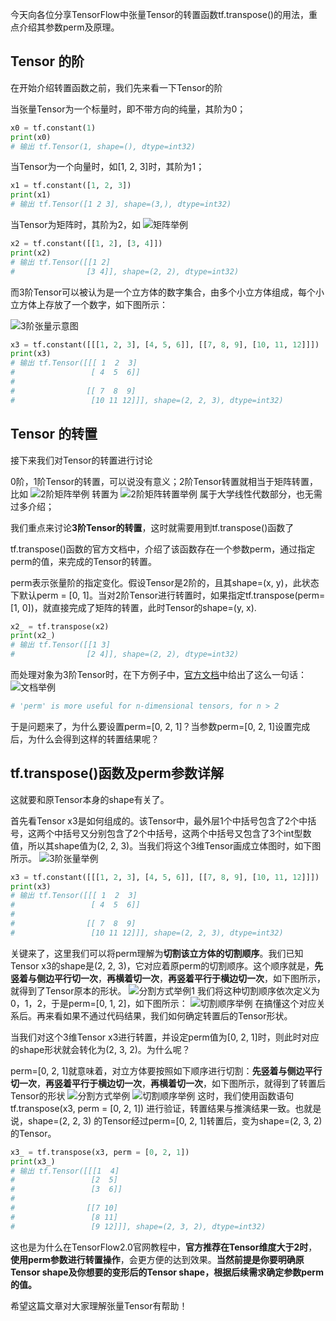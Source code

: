 ﻿今天向各位分享TensorFlow中张量Tensor的转置函数tf.transpose()的用法，重点介绍其参数perm及原理。

## Tensor 的阶
在开始介绍转置函数之前，我们先来看一下Tensor的阶

当张量Tensor为一个标量时，即不带方向的纯量，其阶为0；

```python
x0 = tf.constant(1)
print(x0)  
# 输出 tf.Tensor(1, shape=(), dtype=int32)
```
当Tensor为一个向量时，如[1, 2, 3]时，其阶为1；

```python
x1 = tf.constant([1, 2, 3])
print(x1)  
# 输出 tf.Tensor([1 2 3], shape=(3,), dtype=int32)
```
当Tensor为矩阵时，其阶为2，如
![矩阵举例](https://img-blog.csdnimg.cn/20200607141535121.png#pic_center)

```python
x2 = tf.constant([[1, 2], [3, 4]])
print(x2)  
# 输出 tf.Tensor([[1 2] 
# 				 [3 4]], shape=(2, 2), dtype=int32)
```
而3阶Tensor可以被认为是一个立方体的数字集合，由多个小立方体组成，每个小立方体上存放了一个数字，如下图所示：

![3阶张量示意图](https://img-blog.csdnimg.cn/20200607141833539.png?x-oss-process=image/watermark,type_ZmFuZ3poZW5naGVpdGk,shadow_10,text_aHR0cHM6Ly9ibG9nLmNzZG4ubmV0L3FxXzQwNjQyNTQ2,size_16,color_FFFFFF,t_70#pic_center)

```python
x3 = tf.constant([[[1, 2, 3], [4, 5, 6]], [[7, 8, 9], [10, 11, 12]]])
print(x3)  
# 输出 tf.Tensor([[[ 1  2  3]  
# 				  [ 4  5  6]] 
#   
# 				 [[ 7  8  9]  
# 				  [10 11 12]]], shape=(2, 2, 3), dtype=int32)
```

## Tensor 的转置
接下来我们对Tensor的转置进行讨论

0阶，1阶Tensor的转置，可以说没有意义；2阶Tensor转置就相当于矩阵转置，比如
![2阶矩阵举例](https://img-blog.csdnimg.cn/20200607142233807.png#pic_center)
转置为
![2阶矩阵转置举例](https://img-blog.csdnimg.cn/20200607142317949.png#pic_center)
属于大学线性代数部分，也无需过多介绍；

我们重点来讨论**3阶Tensor的转置**，这时就需要用到tf.transpose()函数了

tf.transpose()函数的官方文档中，介绍了该函数存在一个参数perm，通过指定perm的值，来完成的Tensor的转置。

perm表示张量阶的指定变化。假设Tensor是2阶的，且其shape=(x, y)，此状态下默认perm = [0, 1]。当对2阶Tensor进行转置时，如果指定tf.transpose(perm=[1, 0])，就直接完成了矩阵的转置，此时Tensor的shape=(y, x).

```python
x2_ = tf.transpose(x2)
print(x2_)  
# 输出 tf.Tensor([[1 3]  
#                [2 4]], shape=(2, 2), dtype=int32)
```
而处理对象为3阶Tensor时，在下方例子中，[官方文档](https://tensorflow.google.cn/api_docs/python/tf/transpose)中给出了这么一句话：
![文档举例](https://img-blog.csdnimg.cn/20200607143130668.png?x-oss-process=image/watermark,type_ZmFuZ3poZW5naGVpdGk,shadow_10,text_aHR0cHM6Ly9ibG9nLmNzZG4ubmV0L3FxXzQwNjQyNTQ2,size_16,color_FFFFFF,t_70#pic_center)

```python
# 'perm' is more useful for n-dimensional tensors, for n > 2
```
于是问题来了，为什么要设置perm=[0, 2, 1]？当参数perm=[0, 2, 1]设置完成后，为什么会得到这样的转置结果呢？

## tf.transpose()函数及perm参数详解
这就要和原Tensor本身的shape有关了。

首先看Tensor x3是如何组成的。该Tensor中，最外层1个中括号包含了2个中括号，这两个中括号又分别包含了2个中括号，这两个中括号又包含了3个int型数值，所以其shape值为(2, 2, 3)。当我们将这个3维Tensor画成立体图时，如下图所示。
![3阶张量举例](https://img-blog.csdnimg.cn/20200607143242516.png?x-oss-process=image/watermark,type_ZmFuZ3poZW5naGVpdGk,shadow_10,text_aHR0cHM6Ly9ibG9nLmNzZG4ubmV0L3FxXzQwNjQyNTQ2,size_16,color_FFFFFF,t_70#pic_center)

```python
x3 = tf.constant([[[1, 2, 3], [4, 5, 6]], [[7, 8, 9], [10, 11, 12]]])
print(x3)  
# 输出 tf.Tensor([[[ 1  2  3]  
#                 [ 4  5  6]]   
# 
# 				 [[ 7  8  9]  
# 				  [10 11 12]]], shape=(2, 2, 3), dtype=int32)
```
关键来了，这里我们可以将perm理解为**切割该立方体的切割顺序**。我们已知Tensor x3的shape是(2, 2, 3)，它对应着原perm的切割顺序。这个顺序就是，**先竖着与侧边平行切一次**，**再横着切一次**，**再竖着平行于横边切一次**，如下图所示，就得到了Tensor原本的形状。
![分割方式举例1](https://img-blog.csdnimg.cn/20200607143550904.png?x-oss-process=image/watermark,type_ZmFuZ3poZW5naGVpdGk,shadow_10,text_aHR0cHM6Ly9ibG9nLmNzZG4ubmV0L3FxXzQwNjQyNTQ2,size_16,color_FFFFFF,t_70#pic_center)
我们将这种切割顺序依次定义为0，1，2，于是perm=[0, 1, 2]，如下图所示：
![切割顺序举例](https://img-blog.csdnimg.cn/20200607143702100.png?x-oss-process=image/watermark,type_ZmFuZ3poZW5naGVpdGk,shadow_10,text_aHR0cHM6Ly9ibG9nLmNzZG4ubmV0L3FxXzQwNjQyNTQ2,size_16,color_FFFFFF,t_70#pic_center)
在搞懂这个对应关系后。再来看如果不通过代码结果，我们如何确定转置后的Tensor形状。

当我们对这个3维Tensor x3进行转置，并设定perm值为[0, 2, 1]时，则此时对应的shape形状就会转化为(2, 3, 2)。为什么呢？

perm=[0, 2, 1]就意味着，对立方体要按照如下顺序进行切割：**先竖着与侧边平行切一次**，**再竖着平行于横边切一次**，**再横着切一次**，如下图所示，就得到了转置后Tensor的形状
![分割方式举例](https://img-blog.csdnimg.cn/20200607143837282.png?x-oss-process=image/watermark,type_ZmFuZ3poZW5naGVpdGk,shadow_10,text_aHR0cHM6Ly9ibG9nLmNzZG4ubmV0L3FxXzQwNjQyNTQ2,size_16,color_FFFFFF,t_70#pic_center)
![切割顺序举例](https://img-blog.csdnimg.cn/2020060714385678.png?x-oss-process=image/watermark,type_ZmFuZ3poZW5naGVpdGk,shadow_10,text_aHR0cHM6Ly9ibG9nLmNzZG4ubmV0L3FxXzQwNjQyNTQ2,size_16,color_FFFFFF,t_70#pic_center)
这时，我们使用函数语句 tf.transpose(x3, perm = [0, 2, 1]) 进行验证，转置结果与推演结果一致。也就是说，shape=(2, 2, 3) 的Tensor经过perm=[0, 2, 1]转置后，变为shape=(2, 3, 2)的Tensor。

```python
x3_ = tf.transpose(x3, perm = [0, 2, 1])
print(x3_)  
# 输出 tf.Tensor([[[1  4]  
# 				  [2  5]  
# 				  [3  6]]   
# 
#  				 [[7 10]  
# 				  [8 11]  
# 				  [9 12]]], shape=(2, 3, 2), dtype=int32)
```
这也是为什么在TensorFlow2.0官网教程中，**官方推荐在Tensor维度大于2时**，**使用perm参数进行转置操作**，会更方便的达到效果。**当然前提是你要明确原Tensor shape及你想要的变形后的Tensor shape，根据后续需求确定参数perm的值。**

希望这篇文章对大家理解张量Tensor有帮助！
